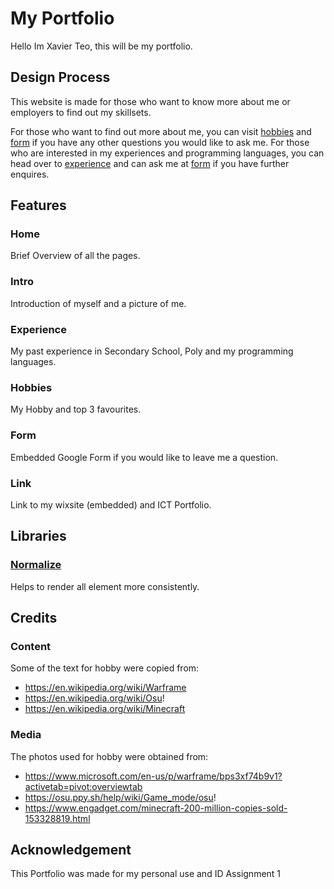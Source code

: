 # My Portfolio
Hello Im Xavier Teo, this will be my portfolio.

## Design Process
This website is made for those who want to know more about me or employers to find out my skillsets.

For those who want to find out more about me, you can visit [hobbies](https://reivaxboido.github.io/Portfolio/hobbies/index.html) and [form](https://reivaxboido.github.io/Portfolio/form/index.html) if you have any other questions you would like to ask me.
For those who are interested in my experiences and programming languages, you can head over to [experience](https://reivaxboido.github.io/Portfolio/experience/index.html) and can ask me at [form](https://reivaxboido.github.io/Portfolio/form/index.html) if you have further enquires.

## Features

### Home
Brief Overview of all the pages.

### Intro
Introduction of myself and a picture of me.

### Experience
My past experience in Secondary School, Poly and my programming languages.

### Hobbies
My Hobby and top 3 favourites.

### Form
Embedded Google Form if you would like to leave me a question.

### Link
Link to my wixsite (embedded) and ICT Portfolio.

## Libraries
### [Normalize](https://necolas.github.io/normalize.css/)
Helps to render all element more consistently.

## Credits
### Content
Some of the text for hobby were copied from:
* https://en.wikipedia.org/wiki/Warframe
* https://en.wikipedia.org/wiki/Osu!
* https://en.wikipedia.org/wiki/Minecraft
### Media
The photos used for hobby were obtained from:
* https://www.microsoft.com/en-us/p/warframe/bps3xf74b9v1?activetab=pivot:overviewtab
* https://osu.ppy.sh/help/wiki/Game_mode/osu!
* https://www.engadget.com/minecraft-200-million-copies-sold-153328819.html

## Acknowledgement
This Portfolio was made for my personal use and ID Assignment 1